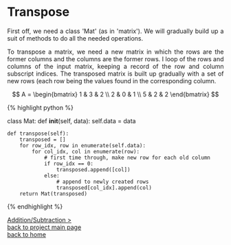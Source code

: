 # Transpose
<div style="text-align: justify">
First off, we need a class 'Mat' (as in 'matrix'). We will gradually build up a
suit of methods to do all the needed operations. 

To transpose a matrix, we need a new matrix in which the rows are the former
columns and the columns are the former rows. I loop of the rows and columns of
the input matrix, keeping a record of the row and column subscript indices. The
transposed matrix is built up gradually with a set of new rows (each row being
the values found in the corresponding column.
</div>

$$
A =
  \begin{bmatrix}
    1 & 3 & 2 \\
    2 & 0 & 1 \\
    5 & 2 & 2
  \end{bmatrix}
$$

{% highlight python %}

class Mat:
    def __init__(self, data):
        self.data = data

    def transpose(self):
        transposed = []
        for row_idx, row in enumerate(self.data):
            for col_idx, col in enumerate(row):
                # first time through, make new row for each old column
                if row_idx == 0:
                    transposed.append([col])
                else:
                    # append to newly created rows
                    transposed[col_idx].append(col)
        return Mat(transposed)

{% endhighlight %}

[Addition/Subtraction >](./addition_subtraction.md)\
[back to project main page](./numpy_from_scratch.md)\
[back to home](../README.md)
